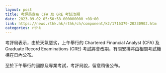 ```yaml
---
layout: post
title: 考評局宣布 CFA 及 GRE 考試改期
date: 2023-09-02 05:50:58.000000000 +08:00
link: https://news.rthk.hk/rthk/ch/component/k2/1716379-20230902.htm
categories: rthk
---
```


考評局表示，由於天氣惡劣，上午舉行的 Chartered Financial Analyst (CFA) 及Graduate Record Examinations (GRE) 考試將會改期，有關安排將由相關考試機構在日內公布。
 
至於下午舉行的國際及專業考試，考評局說，留意稍後公布。

